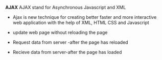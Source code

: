 **AJAX**
AJAX stand for Asynchronous Javascript and XML

- Ajax is new technique for creating  better faster and more interactive web application with the help of XML, HTML CSS and Javascript

- update web page without reloading the page
- Request data from server -after the page has reloaded
- Recieve data from server-after the page has loaded
